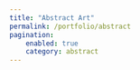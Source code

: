 ```yaml
---
title: "Abstract Art"
permalink: /portfolio/abstract
pagination: 
    enabled: true
    category: abstract
---
```

